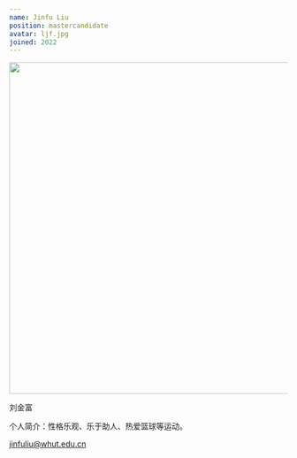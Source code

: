 ```yaml
---
name: Jinfu Liu
position: mastercandidate
avatar: ljf.jpg
joined: 2022
---
```


<img width="600" src="{{site.baseurl}}/images/people/{{page.avatar}}">

刘金富

个人简介：性格乐观、乐于助人、热爱篮球等运动。

jinfuliu@whut.edu.cn
